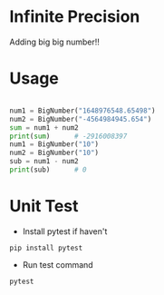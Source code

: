 # Infinite Precision
Adding big big number!!

# Usage

```python

num1 = BigNumber("1648976548.65498")
num2 = BigNumber("-4564984945.654")
sum = num1 + num2
print(sum)      # -2916008397
num1 = BigNumber("10")
num2 = BigNumber("10")
sub = num1 - num2
print(sub)      # 0
```

# Unit Test

* Install pytest if haven't

```
pip install pytest
```

* Run test command

```
pytest
```